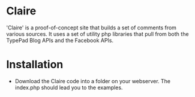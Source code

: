 # Claire
'Claire' is a proof-of-concept site that builds a set of comments from various sources.  It uses a set of utility php libraries that pull from both the TypePad Blog APIs and the Facebook APIs.

# Installation
* Download the Claire code into a folder on your webserver.  The index.php should lead you to the examples.
